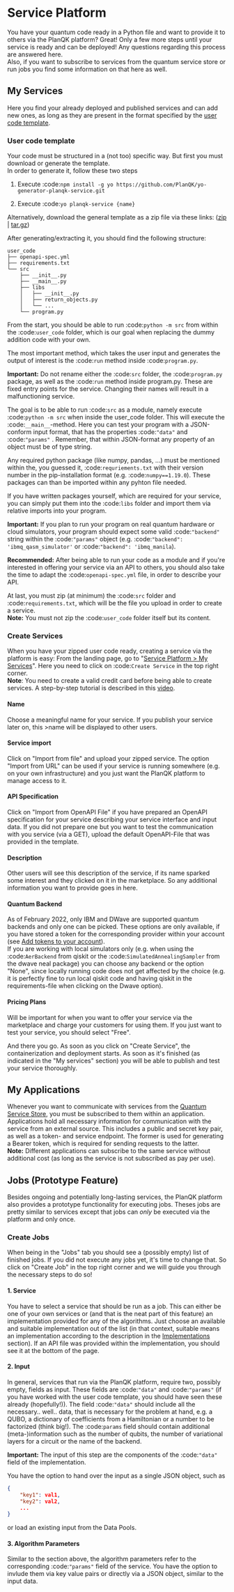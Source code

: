 # Service Platform

You have your quantum code ready in a Python file and want to provide it to others via the PlanQK platform? Great! Only a few more steps until your service is ready and can be deployed! Any questions regarding this process are answered here.  
Also, if you want to subscribe to services from the quantum service store or run jobs you find some information on that here as well.

## My Services
Here you find your already deployed and published services and can add new ones, as long as they are present in the format specified by the [user code template](###user-code-template).

### User code template
Your code must be structured in a (not too) specific way. But first you must download or generate the template.  
In order to generate it, follow these two steps
1. Execute :code:`npm install -g yo https://github.com/PlanQK/yo-generator-planqk-service.git`

2. Execute :code:`yo planqk-service {name}`

Alternatively, download the general template as a zip file via these links: ([zip](https://storage.googleapis.com/yeoman-templates/latest/template.zip) | [tar.gz](https://storage.googleapis.com/yeoman-templates/latest/template.tar.gz)) 
  
After generating/extracting it, you should find the following structure:
```
user_code
├── openapi-spec.yml
├── requirements.txt
└── src
    ├── __init__.py
    ├── __main__.py
    ├── libs
    │   ├── __init__.py
    │   ├── return_objects.py
    │   └── ...
    └── program.py
```
From the start, you should be able to run :code:`python -m src` from within the :code:`user_code` folder, which is our goal when replacing the dummy addition code with your own.  

The most important method, which takes the user input and generates the output of interest is the :code:`run` method inside :code:`program.py`.

**Important:** Do not rename either the :code:`src` folder, the :code:`program.py` package, as well as the :code:`run` method inside program.py. These are fixed entry points for the service. Changing their names will result in a malfunctioning service.

The goal is to be able to run :code:`src` as a module, namely execute :code:`python -m src` when inside the user_code folder. This will execute the :code:`__main__`-method. Here you can test your program with a JSON-conform input format, that has the properties :code:`"data"` and :code:`"params"` . Remember, that within JSON-format any property of an object must be of type string.  

Any required python package (like numpy, pandas, ...) must be mentioned within the, you guessed it, :code:`requriements.txt` with their version number in the pip-installation format (e.g. :code:`numpy==1.19.0`). These packages can than be imported within any pyhton file needed.  

If you have written packages yourself, which are required for your service, you can simply put them into the :code:`libs` folder and import them via relative imports into your program.  

**Important:** If you plan to run your program on real quantum hardware or cloud simulators, your program should expect some valid :code:`"backend"` string within the :code:`"params"` object (e.g. :code:`"backend": 'ibmq_qasm_simulator'` or :code:`"backend": 'ibmq_manila`).

**Recommended:** After being able to run your code as a module and if you're interested in offering your service via an API to others, you should also take the time to adapt the :code:`openapi-spec.yml` file, in order to describe your API.

At last, you must zip (at minimum) the :code:`src` folder and :code:`requirements.txt`, which will be the file you upload in order to create a service.  
**Note:** You must not zip the :code:`user_code` folder itself but its content.

### Create Services
When you have your zipped user code ready, creating a service via the platform is easy: From the landing page, go to "[Service Platform > My Services](https://platform.planqk.de/services)". Here you need to click on :code:`Create Service` in the top right corner.  
**Note**: You need to create a valid credit card before being able to create services. A step-by-step tutorial is described in this [video](https://www.loom.com/share/1ddf3b919bbc4219883f576931a14a12).

#### Name
Choose a meaningful name for your service. If you publish your service later on, this >name will be displayed to other users.

#### Service import  
Click on "Import from file" and upload your zipped service.
The option "Import from URL" can be used if your service is running somewhere (e.g. on your own infrastructure) and you just want the PlanQK platform to manage access to it.  

#### API Specification  
Click on "Import from OpenAPI File" if you have prepared an OpenAPI specification for your service describing your service interface and input data. If you did not prepare one but you  want to test the communication with you service (via a GET), upload the default OpenAPI-File that was provided in the template.

#### Description
Other users will see this description of the service, if its name sparked some interest and they clicked on it in the marketplace. So any additional information you want to provide goes in here.

#### Quantum Backend  
As of February 2022, only IBM and DWave are supported quantum backends and only one can be picked. These options are only available, if you have stored a token for the corresponding provider within your account (see [Add tokens to your account](#add-tokens-to-your-account)).  
If you are working with local simulators only (e.g. when using the :code:`AerBackend` from qiskit or the :code:`SimulatedAnnealingSampler` from the dwave neal package) you can choose any backend or the option "None", since locally running code does not get affected by the choice (e.g. it is perfectly fine to run local qiskit code and having qiskit in the requirements-file when clicking on the Dwave option).

#### Pricing Plans
Will be important for when you want to offer your service via the marketplace and charge your customers for using them.
If you just want to test your service, you should select "Free".  

And there you go. As soon as you click on "Create Service", the containerization and deployment starts. As soon as it's finished (as indicated in the "My services" section) you will be able to publish and test your service thoroughly.

## My Applications
Whenever you want to communicate with services from the [Quantum Service Store](#quantum-service-store), you must be subscribed to them within an application. Applications hold all necessary information for communication with the service from an external source. This includes a public and secret key pair, as well as a token- and service endpoint. The former is used for generating a Bearer token, which is required for sending requests to the latter.  
**Note:** Different applications can subscribe to the same service without additional cost (as long as the service is not subscribed as pay per use).

## Jobs (Prototype Feature)
Besides ongoing and potentially long-lasting services, the PlanQK platform also provides a prototype functionality for executing jobs. Theses jobs are pretty similar to services except that jobs can *only* be executed via the platform and only once.

### Create Jobs
When being in the "Jobs" tab you should see a (possibly empty) list of finished jobs. If you did not execute any jobs yet, it's time to change that. So click on "Create Job" in the top right corner and we will guide you through the necessary steps to do so!

#### 1. Service
You have to select a service that should be run as a job. This can either be one of your own services or (and that is the neat part of this feature) an implementation provided for any of the algorithms. Just choose an available and suitable implementation out of the list (in that context, suitable means an implementation according to the description in the [Implementations](###provide-an-implementation-for-job-execution) section). If an API file was provided within the implementation, you should see it at the bottom of the page.

#### 2. Input
In general, services that run via the PlanQK platform, require two, possibly empty, fields as input. These fields are :code:`"data"` and  :code:`"params"` (if you have worked with the user code template, you should have seen these already (hopefully!)). The field :code:`"data"` should include all the necessary.. well.. data, that is necessary for the problem at hand, e.g. a QUBO, a dictionary of coefficients from a Hamiltonian or a number to be factorized (think big!). The :code:`params` field should contain additional (meta-)information such as the number of qubits, the number of variational layers for a circuit or the name of the backend.  

**Important:** The input of this step are the components of the :code:`"data"` field of the implementation.  

You have the option to hand over the input as a single JSON object, such as
```json
{
    "key1": val1,
    "key2": val2,
    ...
}
```
or load an existing input from the Data Pools.

#### 3. Algorithm Parameters
Similar to the section above, the algorithm parameters refer to the corresponding :code:`"params"` field of the service. You have the option to invlude them via key value pairs or directly via a JSON object, similar to the input data.